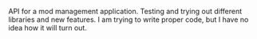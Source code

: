 API for a mod management application. Testing and trying out different libraries and new features. I am trying to write proper code, but I have no idea how it will turn out.
